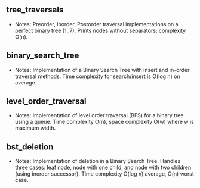 ## tree_traversals
- Notes: Preorder, Inorder, Postorder traversal implementations on a perfect binary tree (1..7). Prints nodes without separators; complexity O(n).

## binary_search_tree
- Notes: Implementation of a Binary Search Tree with insert and in-order traversal methods. Time complexity for search/insert is O(log n) on average.

## level_order_traversal
- Notes: Implementation of level order traversal (BFS) for a binary tree using a queue. Time complexity O(n), space complexity O(w) where w is maximum width.

## bst_deletion
- Notes: Implementation of deletion in a Binary Search Tree. Handles three cases: leaf node, node with one child, and node with two children (using inorder successor). Time complexity O(log n) average, O(n) worst case.